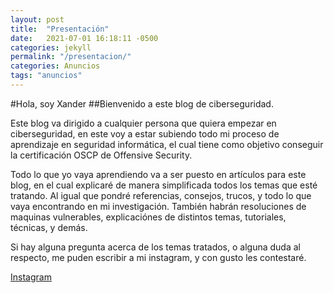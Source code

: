 ```yaml
---
layout: post
title:  "Presentación"
date:   2021-07-01 16:18:11 -0500
categories: jekyll
permalink: "/presentacion/"
categories: Anuncios
tags: "anuncios"
---
```


#Hola, soy Xander
##Bienvenido a este blog de ciberseguridad.

Este blog va dirigido a cualquier persona que quiera empezar en ciberseguridad, en este voy a estar subiendo todo mi proceso de aprendizaje en seguridad informática, el cual tiene como objetivo conseguir la certificación OSCP de Offensive Security.

Todo lo que yo vaya aprendiendo va a ser puesto en artículos para este blog, en el cual explicaré de manera simplificada todos los temas que esté tratando. Al igual que pondré referencias, consejos, trucos, y todo lo que vaya encontrando en mi investigación. También habrán resoluciones de maquinas vulnerables, explicaciónes de distintos temas, tutoriales, técnicas, y demás.

Si hay alguna pregunta acerca de los temas tratados, o alguna duda al respecto, me puden escribir a mi instagram, y con gusto les contestaré.

[Instagram](https://www.instagram.com/mrxaander)
